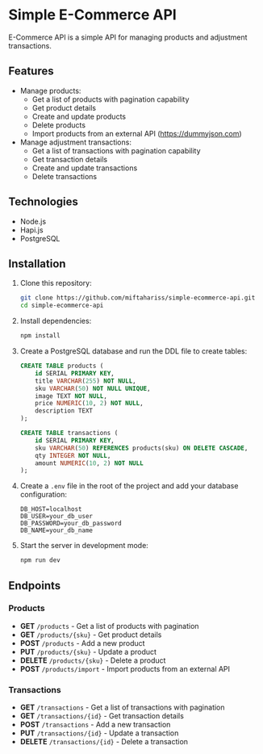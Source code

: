 # Simple E-Commerce API

E-Commerce API is a simple API for managing products and adjustment transactions.

## Features

- Manage products:
  - Get a list of products with pagination capability
  - Get product details
  - Create and update products
  - Delete products
  - Import products from an external API (https://dummyjson.com)
- Manage adjustment transactions:
  - Get a list of transactions with pagination capability
  - Get transaction details
  - Create and update transactions
  - Delete transactions

## Technologies

- Node.js
- Hapi.js
- PostgreSQL

## Installation

1. Clone this repository:

    ```bash
    git clone https://github.com/miftahariss/simple-ecommerce-api.git
    cd simple-ecommerce-api
    ```

2. Install dependencies:

    ```bash
    npm install
    ```

3. Create a PostgreSQL database and run the DDL file to create tables:

    ```sql
    CREATE TABLE products (
        id SERIAL PRIMARY KEY,
        title VARCHAR(255) NOT NULL,
        sku VARCHAR(50) NOT NULL UNIQUE,
        image TEXT NOT NULL,
        price NUMERIC(10, 2) NOT NULL,
        description TEXT
    );

    CREATE TABLE transactions (
        id SERIAL PRIMARY KEY,
        sku VARCHAR(50) REFERENCES products(sku) ON DELETE CASCADE,
        qty INTEGER NOT NULL,
        amount NUMERIC(10, 2) NOT NULL
    );
    ```

4. Create a `.env` file in the root of the project and add your database configuration:

    ```env
    DB_HOST=localhost
    DB_USER=your_db_user
    DB_PASSWORD=your_db_password
    DB_NAME=your_db_name
    ```

5. Start the server in development mode:

    ```bash
    npm run dev
    ```

## Endpoints

### Products

- **GET** `/products` - Get a list of products with pagination
- **GET** `/products/{sku}` - Get product details
- **POST** `/products` - Add a new product
- **PUT** `/products/{sku}` - Update a product
- **DELETE** `/products/{sku}` - Delete a product
- **POST** `/products/import` - Import products from an external API

### Transactions

- **GET** `/transactions` - Get a list of transactions with pagination
- **GET** `/transactions/{id}` - Get transaction details
- **POST** `/transactions` - Add a new transaction
- **PUT** `/transactions/{id}` - Update a transaction
- **DELETE** `/transactions/{id}` - Delete a transaction
